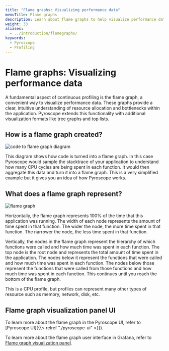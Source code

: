 ```yaml
---
title: "Flame graphs: Visualizing performance data"
menuTitle: Flame graphs
description: Learn about flame graphs to help visualize performance data.
weight: 33
aliases:
  - ../introduction/flamegraphs/
keywords:
  - Pyroscope
  - Profiling
---
```


# Flame graphs: Visualizing performance data

A fundamental aspect of continuous profiling is the flame graph, a convenient way to visualize performance data.
These graphs provide a clear, intuitive understanding of resource allocation and bottlenecks within the application. Pyroscope extends this functionality with additional visualization formats like tree graphs and top lists.

## How is a flame graph created?

![code to flame graph diagram](https://grafana.com/static/img/pyroscope/code-to-flamegraph-animation.gif)

This diagram shows how code is turned into a flame graph. In this case Pyroscope would sample the stacktrace of your application to understand how many CPU cycles are being spent in each function. It would then aggregate this data and turn it into a flame graph. This is a very simplified example but it gives you an idea of how Pyroscope works.

## What does a flame graph represent?

![flame graph](https://grafana.com/static/img/pyroscope/pyroscope-flamegraph-2023-11-30.png)

Horizontally, the flame graph represents 100% of the time that this application was running.
The width of each node represents the amount of time spent in that function.
The wider the node, the more time spent in that function. The narrower the node, the less time spent in that function.

Vertically, the nodes in the flame graph represent the hierarchy of which functions were called and how much time was spent in each function.
The top node is the root node and represents the total amount of time spent in the application.
The nodes below it represent the functions that were called and how much time was spent in each function.
The nodes below those represent the functions that were called from those functions and how much time was spent in each function.
This continues until you reach the bottom of the flame graph.

This is a CPU profile, but profiles can represent many other types of resource such as memory, network, disk, etc.

## Flame graph visualization panel UI

To learn more about the flame graph in the Pyroscope UI, refer to [Pyroscope UI]({{< relref "./pyroscope-ui" >}}).

To learn more about the flame graph user interface in Grafana, refer to [Flame graph visualization panel](https://grafana.com/docs/grafana-cloud/visualizations/panels-visualizations/visualizations/flame-graph).
